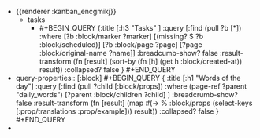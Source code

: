 - {{renderer :kanban_encgmikj}}
	- tasks
		- #+BEGIN_QUERY
		  {:title [:h3 "Tasks" ]
		  :query [:find (pull ?b [*])
		  :where
		    [?b :block/marker ?marker]
		    [(missing? $ ?b :block/scheduled)]
		    [?b :block/page ?page]
		    [?page :block/original-name ?name]]
		  :breadcumb-show? false
		  :result-transform (fn [result]
		  (sort-by (fn [h]
		  (get h :block/created-at)) result))
		  :collapsed? false
		  }
		  #+END_QUERY
- query-properties:: [:block]
  #+BEGIN_QUERY
  {
  :title [:h1 "Words of the day"]
   :query [:find (pull ?child [:block/props])
           :where
           (page-ref ?parent "daily_words")
           [?parent :block/children ?child]
  ]
   :breadcrumb-show? false
   :result-transform (fn [result]
                       (map #(-> %
                                 :block/props
                                 (select-keys [:prop/translations :prop/example]))
                            result))
   :collapsed? false
  }
  #+END_QUERY
-
